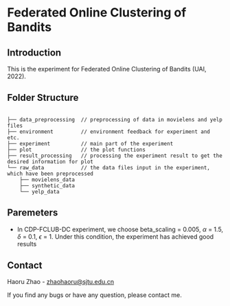 # Federated Online Clustering of Bandits
## Introduction 
This is the experiment for Federated Online Clustering of Bandits (UAI, 2022).

## Folder Structure
```text

├── data_preprocessing  // preprocessing of data in movielens and yelp files
├── environment         // environment feedback for experiment and etc.
├── experiment          // main part of the experiment
├── plot                // the plot functions
├── result_processing   // processing the experiment result to get the desired information for plot
└── raw_data            // the data files input in the experiment, which have been preprocessed
    ├── movielens_data 
    ├── synthetic_data 
    └── yelp_data        
```

## Paremeters
* In CDP-FCLUB-DC experiment, we choose beta_scaling = 0.005, $\alpha$ = 1.5, $\delta$ = 0.1, $\epsilon$ = 1. Under this condition, the experiment has achieved good results


## Contact 
Haoru Zhao - zhaohaoru@sjtu.edu.cn

If you find any bugs or have any question, please contact me. 






